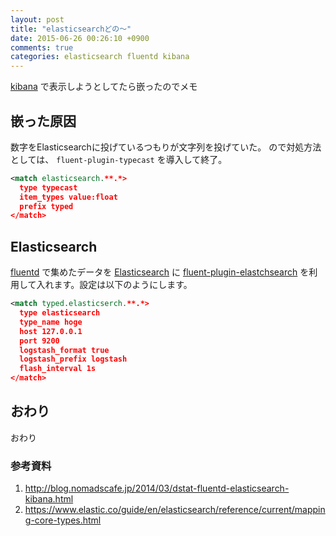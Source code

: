 ```yaml
---
layout: post
title: "elasticsearchどの〜"
date: 2015-06-26 00:26:10 +0900
comments: true
categories: elasticsearch fluentd kibana
---
```


[kibana](https://www.elastic.co/products/kibana) で表示しようとしてたら嵌ったのでメモ

## 嵌った原因
数字をElasticsearchに投げているつもりが文字列を投げていた。
ので対処方法としては、 `fluent-plugin-typecast` を導入して終了。

```xml
<match elasticsearch.**.*>
  type typecast
  item_types value:float
  prefix typed
</match>
```

## Elasticsearch

[fluentd](https://www.fluentd.org) で集めたデータを [Elasticsearch](http://www.elasitc.co) に [fluent-plugin-elastchsearch](https://github.com/uken/fluent-plugin-elasticsearch) を利用して入れます。設定は以下のようにします。

```xml
<match typed.elasticserch.**.*>
  type elasticsearch
  type_name hoge
  host 127.0.0.1
  port 9200
  logstash_format true
  logstash_prefix logstash
  flash_interval 1s
</match>
```

## おわり
おわり

### 参考資料
1. http://blog.nomadscafe.jp/2014/03/dstat-fluentd-elasticsearch-kibana.html
1. https://www.elastic.co/guide/en/elasticsearch/reference/current/mapping-core-types.html
